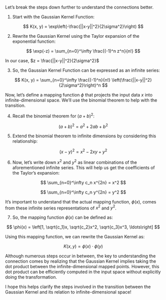 Let’s break the steps down further to understand the connections better.

1. Start with the Gaussian Kernel Function:

$$
K(x, y) = \exp\left(-\frac{||x-y||^2}{2\sigma^2}\right)
$$

2. Rewrite the Gaussian Kernel using the Taylor expansion of the exponential function:

$$
\exp(-z) = \sum_{n=0}^\infty \frac{(-1)^n z^n}{n!}
$$

In our case, $z = \frac{||x-y||^2}{2\sigma^2}$

3. So, the Gaussian Kernel Function can be expressed as an infinite series:

$$
K(x, y) = \sum_{n=0}^\infty \frac{(-1)^n}{n!} \left(\frac{||x-y||^2}{2\sigma^2}\right)^n
$$

Now, let’s define a mapping function $\phi$ that projects the input data $x$ into infinite-dimensional space. We’ll use the binomial theorem to help with the transition.

4. Recall the binomial theorem for $(a+b)^2$:

$$
(a+b)^2 = a^2 + 2ab + b^2
$$

5. Extend the binomial theorem to infinite dimensions by considering this relationship:

$$
(x-y)^2 = x^2 - 2xy + y^2
$$

6. Now, let’s write down $x^2$ and $y^2$ as linear combinations of the aforementioned infinite series. This will help us get the coefficients of the Taylor’s expansion:

$$
\sum_{n=0}^\infty c_n x^{2n} = x^2
$$

$$
\sum_{n=0}^\infty c_n y^{2n} = y^2
$$

It’s important to understand that the actual mapping function, $\phi(x)$, comes from these infinite series representations of $x^2$ and $y^2$.

7. So, the mapping function $\phi(x)$ can be defined as:

$$
\phi(x) = \left[1, \sqrt{c_1}x, \sqrt{c_2}x^2, \sqrt{c_3}x^3, \ldots\right]
$$

Using this mapping function, we can rewrite the Gaussian Kernel as:

$$
K(x, y) = \phi(x) \cdot \phi(y)
$$

Although numerous steps occur in between, the key to understanding the connection comes by realizing that the Gaussian Kernel implies taking the dot product between the infinite-dimensional mapped points. However, this dot product can be efficiently computed in the input space without explicitly doing the transformation.

I hope this helps clarify the steps involved in the transition between the Gaussian Kernel and its relation to infinite-dimensional space!
